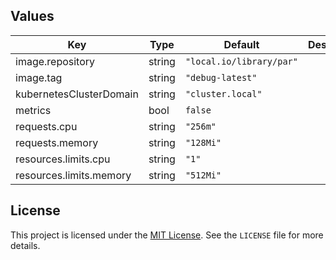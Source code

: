 
## Values

| Key | Type | Default | Description |
|-----|------|---------|-------------|
| image.repository | string | `"local.io/library/par"` |  |
| image.tag | string | `"debug-latest"` |  |
| kubernetesClusterDomain | string | `"cluster.local"` |  |
| metrics | bool | `false` |  |
| requests.cpu | string | `"256m"` |  |
| requests.memory | string | `"128Mi"` |  |
| resources.limits.cpu | string | `"1"` |  |
| resources.limits.memory | string | `"512Mi"` |  |

## License

This project is licensed under the [MIT License](https://opensource.org/licenses/MIT). See the `LICENSE` file for more details.